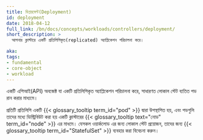 ```yaml
---
title: ডিপ্লয়মেন্ট(Deployment)
id: deployment
date: 2018-04-12
full_link: /bn/docs/concepts/workloads/controllers/deployment/
short_description: >
  আপনার ক্লাস্টারে একটি প্রতিলিপিকৃত(replicated) অ্যাপ্লিকেশন পরিচালনা করে।

aka: 
tags:
- fundamental
- core-object
- workload
---
```

 একটি এপিআই(API) অবজেক্ট যা একটি প্রতিলিপিকৃত অ্যাপ্লিকেশন পরিচালনা করে, সাধারণত লোকাল স্টেট ব্যতিত পড রান করার মাধ্যমে।

<!--more--> 

প্রতিটি প্রতিলিপি একটি {{< glossary_tooltip term_id="pod" >}} দ্বারা উপস্থাপিত হয়, এবং পডগুলি তাদের মধ্যে ডিস্ট্রিবিউট করা হয়
একটি ক্লাস্টারের {{< glossary_tooltip text="নোড" term_id="node" >}} এর মাধমে।
যেসকল ওয়ার্কলোড এর জন্য লোকাল স্টেট প্রয়োজন, তাদের জন্য {{< glossary_tooltip term_id="StatefulSet" >}} ব্যবহার করা বিবেচনা করুন।
